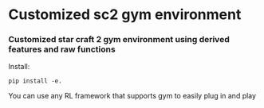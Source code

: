 # Customized sc2 gym environment
### Customized star craft 2 gym environment using derived features and raw functions
Install:
```
pip install -e.
```

You can use any RL framework that supports gym to easily plug in and play
